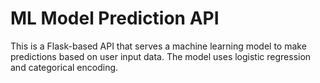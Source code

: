 # ML Model Prediction API

This is a Flask-based API that serves a machine learning model to make predictions based on user input data. The model uses logistic regression and categorical encoding.
